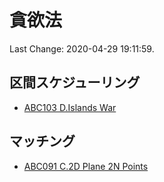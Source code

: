 # 貪欲法

Last Change: 2020-04-29 19:11:59.

## 区間スケジューリング

- [ABC103 D.Islands War](https://atcoder.jp/contests/abc103/tasks/abc103_d)

## マッチング

- [ABC091 C.2D Plane 2N Points](https://atcoder.jp/contests/abc091/tasks/arc092_a)

